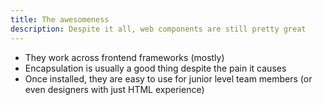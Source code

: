 ```yaml
---
title: The awesomeness
description: Despite it all, web components are still pretty great
---
```


- They work across frontend frameworks (mostly)
- Encapsulation is usually a good thing despite the pain it causes
- Once installed, they are easy to use for junior level team members (or even designers with just HTML experience)
